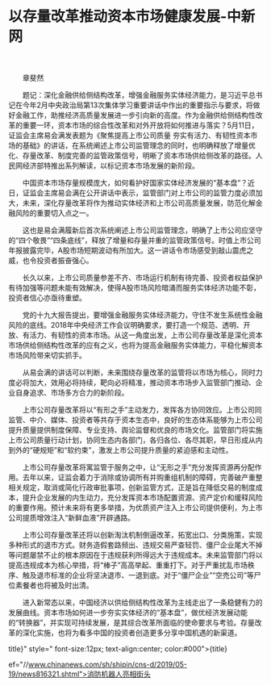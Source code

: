# 以存量改革推动资本市场健康发展-中新网

　　

　　章斐然

　　题记：深化金融供给侧结构改革，增强金融服务实体经济能力，是习近平总书记在今年2月中央政治局第13次集体学习重要讲话中作出的重要指示与要求，将做好金融工作，助推经济高质量发展进一步引向新的高度。作为金融供给侧结构性改革的重要一环，资本市场的综合性改革和对外开放将如何推进与落实？5月11日，证监会主席易会满发表题为《聚焦提高上市公司质量 夯实有活力、有韧性资本市场的基础》的讲话，在系统阐述上市公司监管理念的同时，也明确释放了增量优化、存量改革、制度完善的监管政策信号，明晰了资本市场供给侧改革的路径。人民网经济部特推出系列解读，以标记资本市场发展的新阶段。

　　中国资本市场存量规模庞大，如何看护好国家实体经济发展的“基本盘”？近日，证监会主席易会满在公开讲话中表示，监管部门对上市公司的监管力度必须加大，未来，深化存量改革将作为推动实体经济和上市公司高质量发展，防范化解金融风险的重要切入点之一。

　　这也是易会满履新后首次系统阐述上市公司监管理念，明确了上市公司应坚守的“四个敬畏”“四条底线”，释放了增量和存量并重的监管政策信号。时值上市公司年报披露完毕，A股市场短期波动有所加大。这一讲话令市场感受到敲山震虎之威，也令投资者振奋强心。

　　长久以来，上市公司质量参差不齐、市场运行机制有待完善、投资者权益保护有待加强等问题未能有效解决，使得A股市场风险暗涌而服务实体经济功能不彰，投资者信心亦亟待重塑。

　　党的十九大报告提出，要增强金融服务实体经济能力，守住不发生系统性金融风险的底线。2018年中央经济工作会议明确要求，要打造一个规范、透明、开放、有活力、有韧性的资本市场。从这一角度出发，上市公司存量改革是深化资本市场供给侧结构性改革的应有之义，也将为提高金融服务实体能力，平稳化解资本市场风险带来切实抓手。

　　从易会满的讲话可以判断，未来围绕存量改革的监管将以市场为核心，同时力度必将加大，效用必将持续，靶向必将精准，推动资本市场步入监管部门推动、企业自身追求、市场多方合力的新阶段。

　　上市公司存量改革将以“有形之手”主动发力，发挥各方协同效应。上市公司同监管、中介、媒体、投资者等共存于资本生态中，良好的生态体系能够为上市公司提升质量提供制度保障、专业支持、舆论监督和优良的市场文化。监管部门将实施上市公司质量行动计划，协同生态内各部门，各归各位、各尽其职，早日形成从内到外的“硬规矩”和“软约束”，激发上市公司提升质量的紧迫感和主动性。

　　上市公司存量改革将寓监管于服务之中，让“无形之手”充分发挥资源再分配作用。去年以来，证监会着力于消除或协调所有并购重组机制的障碍，完善破产重整相关规定，取消或简化行政审批事项，创新监管方式，正是旨在降低交易的制度成本，提升企业发展的内生动力，充分发挥资本市场配置资源、资产定价和缓释风险的重要作用。预计未来将有更多举措，为优质资产注入上市公司提供便利，为上市公司提质增效注入“新鲜血液”开辟通路。

　　上市公司存量改革还将以创新淘汰机制倒逼改革，拓宽出口、分类施策，实现多种形式的退市方式。财务造假套路频出、违规交易严查轻罚、僵尸企业尾大不掉等问题屡禁不止的根本原因在于违规获利所得远大于违规成本。未来监管部门将以提高违规成本为核心举措，将“棒子”高高举起、重重打下。对于严重扰乱市场秩序、触及退市标准的企业将坚决退市、一退到底。对于“僵尸企业”“空売公司”等尸位素餐者也将被及时出清。

　　进入新常态以来，中国经济以供给侧结构性改革为主线走出了一条稳健有力的发展曲线。资本市场如何进一步夯实实体经济的“基本盘”，做优经济发展动能的“转换器”，并实现可持续发展，是其综合改革所面临的使命要求与考验。存量改革的深化实施，也将为看多中国的投资者创造更多分享中国机遇的新渠道。

title}" style=" font-size:12px; text-align:center; color:#000">{title}

ef="//www.chinanews.com/sh/shipin/cns-d/2019/05-19/news816321.shtml">消防机器人亮相街头
